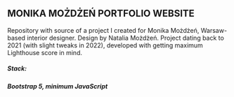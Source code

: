 ## MONIKA MOŻDŻEŃ PORTFOLIO WEBSITE

Repository with source of a project I created for Monika Możdżeń, Warsaw-based interior designer.
Design by Natalia Możdżeń.
Project dating back to 2021 (with slight tweaks in 2022), developed with getting maximum Lighthouse score in mind.

##### **Stack:**
##### Bootstrap 5, minimum JavaScript
